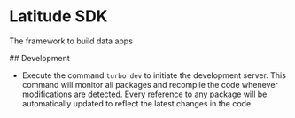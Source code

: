 # Latitude SDK 
The framework to build data apps

## Development
 - Execute the command `turbo dev` to initiate the development server. This command will monitor all packages and recompile the code whenever modifications are detected. Every reference to any package will be automatically updated to reflect the latest changes in the code.